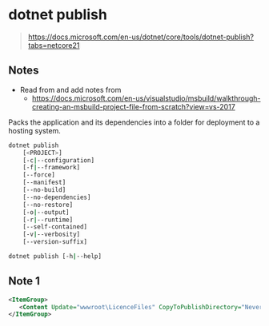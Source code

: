 # dotnet publish
> https://docs.microsoft.com/en-us/dotnet/core/tools/dotnet-publish?tabs=netcore21


## Notes
- Read from and add notes from
	- https://docs.microsoft.com/en-us/visualstudio/msbuild/walkthrough-creating-an-msbuild-project-file-from-scratch?view=vs-2017

Packs the application and its dependencies into a folder for deployment to a hosting system.

```sh
dotnet publish
	[<PROJECT>]
	[-c|--configuration]
	[-f|--framework]
	[--force]
	[--manifest]
	[--no-build]
	[--no-dependencies]
    [--no-restore]
	[-o|--output]
	[-r|--runtime]
	[--self-contained]
	[-v|--verbosity]
	[--version-suffix]

dotnet publish [-h|--help]
```


## Note 1
```xml
<ItemGroup>
   <Content Update="wwwroot\LicenceFiles" CopyToPublishDirectory="Never" />
</ItemGroup>
```
